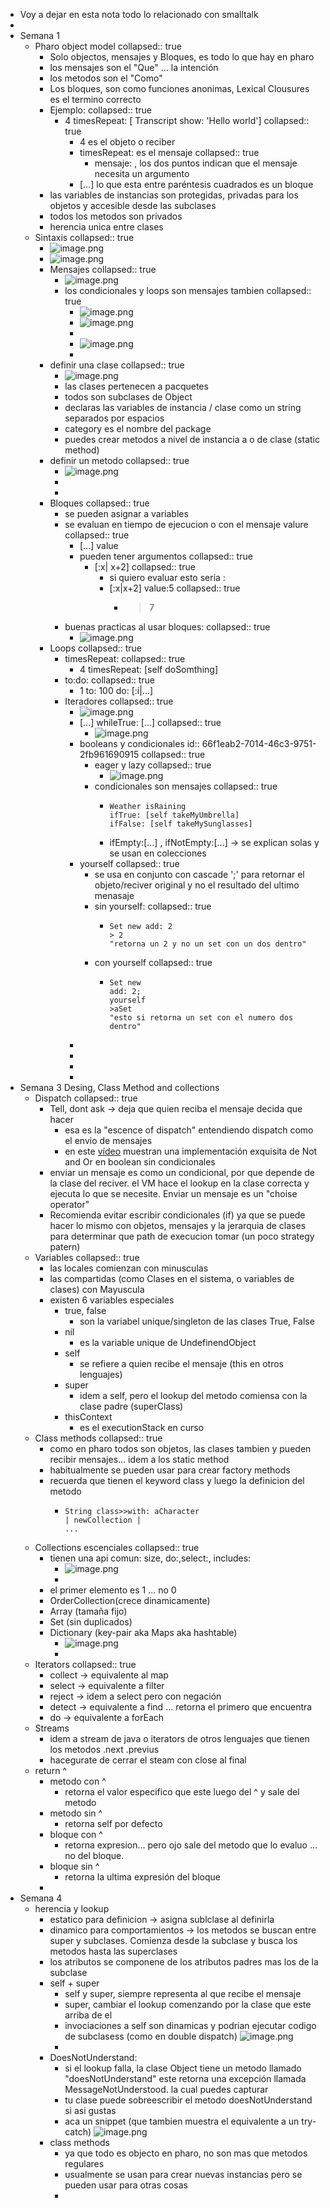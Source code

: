 - Voy a dejar en esta nota todo lo relacionado con smalltalk
-
- Semana 1
	- Pharo object model
	  collapsed:: true
		- Solo objectos, mensajes y Bloques, es todo lo que hay en pharo
		- los mensajes son el "Que" ... la intención
		- los metodos son el "Como"
		- Los bloques, son como funciones anonimas, Lexical Clousures es el termino correcto
		- Ejemplo:
		  collapsed:: true
			- 4 timesRepeat: [ Transcript show: 'Hello world']
			  collapsed:: true
				- 4 es el objeto o reciber
				- timesRepeat: es el mensaje
				  collapsed:: true
					- mensaje: , los dos puntos indican que el mensaje necesita un argumento
				- [...] lo que esta entre paréntesis cuadrados es un bloque
		- las variables de instancias son protegidas, privadas para los objetos y accesible desde las subclases
		- todos los metodos son privados
		- herencia unica entre clases
	- Sintaxis
	  collapsed:: true
		- ![image.png](../assets/image_1727127705969_0.png)
		- ![image.png](../assets/image_1727127730436_0.png)
		- Mensajes
		  collapsed:: true
			- ![image.png](../assets/image_1727127780527_0.png)
			- los condicionales y loops son mensajes tambien
			  collapsed:: true
				- ![image.png](../assets/image_1727128016535_0.png)
				- ![image.png](../assets/image_1727128055688_0.png)
				-
				- ![image.png](../assets/image_1727128461156_0.png)
				-
		- definir una clase
		  collapsed:: true
			- ![image.png](../assets/image_1727128530576_0.png)
			- las clases pertenecen a pacquetes
			- todos son subclases de Object
			- declaras las variables de instancia / clase como un string separados por espacios
			- category es el nombre del package
			- puedes crear metodos a nivel de instancia a o de clase (static method)
		- definir un metodo
		  collapsed:: true
			- ![image.png](../assets/image_1727128946913_0.png)
			-
			-
		- Bloques
		  collapsed:: true
			- se pueden asignar a variables
			- se evaluan en tiempo de ejecucion o con el mensaje valure
			  collapsed:: true
				- [...] value
				- pueden tener argumentos
				  collapsed:: true
					- [:x| x+2]
					  collapsed:: true
						- si quiero evaluar esto seria :
						- [:x|x+2] value:5
						  collapsed:: true
							- >7
			- buenas practicas al usar bloques:
			  collapsed:: true
				- ![image.png](../assets/image_1727129508160_0.png)
		- Loops
		  collapsed:: true
			- timesRepeat:
			  collapsed:: true
				- 4 timesRepeat: [self doSomthing]
			- to:do:
			  collapsed:: true
				- 1 to: 100 do: [:i|...]
			- Iteradores
			  collapsed:: true
				- ![image.png](../assets/image_1727130032835_0.png)
				- [...] whileTrue: [...]
				  collapsed:: true
					- ![image.png](../assets/image_1727130289618_0.png)
				- booleans y condicionales
				  id:: 66f1eab2-7014-46c3-9751-2fb961690915
				  collapsed:: true
					- eager y lazy
					  collapsed:: true
						- ![image.png](../assets/image_1727205745520_0.png)
					- condicionales son mensajes
					  collapsed:: true
						- ```smalltalk 
						  Weather isRaining
						  ifTrue: [self takeMyUmbrella]
						  ifFalse: [self takeMySunglasses]
						  ```
						- ifEmpty:[...] , ifNotEmpty:[...] -> se explican solas y se usan en colecciones
				- yourself
				  collapsed:: true
					- se usa en conjunto con cascade ';' para retornar el objeto/reciver original y no el resultado del ultimo menasaje
					- sin yourself:
					  collapsed:: true
						- ```smalltalk 
						  Set new add: 2
						  > 2
						  "retorna un 2 y no un set con un dos dentro"
						  ```
					- con yourself
					  collapsed:: true
						- ```pharo
						  Set new
						  add: 2;
						  yourself
						  >aSet 
						  "esto si retorna un set con el numero dos dentro"
						  ```
				-
				-
				-
				-
- Semana 3 Desing, Class Method and collections
	- Dispatch
	  collapsed:: true
		- Tell, dont ask -> deja que quien reciba el mensaje decida que hacer
			- esa es la "escence of dispatch" entendiendo dispatch como el envio de mensajes
			- en este [vídeo](https://lms.fun-mooc.fr/courses/course-v1:inria+41024+session01/courseware/d7e98db326c243deaa500bcc0e126a84/714307264f5343ff840c929e30d26dde/) muestran una implementación exquisita de Not and Or en boolean sin condicionales
		- enviar un mensaje es como un condicional, por que depende de la clase del reciver. el VM hace el lookup en la clase correcta y ejecuta lo que se necesite. Enviar un mensaje es un "choise operator"
		- Recomienda evitar escribir condicionales (if) ya que se puede hacer lo mismo con objetos, mensajes y la jerarquia de clases para determinar que path de execucion tomar (un poco strategy patern)
	- Variables
	  collapsed:: true
		- las locales comienzan con minusculas
		- las compartidas (como Clases en el sistema, o variables de clases) con Mayuscula
		- existen 6 variables especiales
			- true, false
				- son la variabel unique/singleton de las clases True, False
			- nil
				- es la variable unique de UndefinendObject
			- self
				- se refiere a quien recibe el mensaje (this en otros lenguajes)
			- super
				- idem a self, pero el lookup del metodo comiensa con la clase padre (superClass)
			- thisContext
				- es el executionStack en curso
	- Class methods
	  collapsed:: true
		- como en pharo todos son objetos, las clases tambien y pueden recibir mensajes... idem a los static method
		- habitualmente se pueden usar para crear factory methods
		- recuerda que tienen el keyword class y luego la definicion del metodo
			- ```smalltalk
			  String class>>with: aCharacter
			  | newCollection |
			  ...
			  ```
	- Collections escenciales
	  collapsed:: true
		- tienen una api comun: size, do:,select:, includes:
			- ![image.png](../assets/image_1727760147240_0.png)
			-
		- el primer elemento es 1 ... no 0
		- OrderCollection(crece dinamicamente)
		- Array (tamaña fijo)
		- Set (sin duplicados)
		- Dictionary (key-pair aka Maps aka hashtable)
			- ![image.png](../assets/image_1727760713942_0.png)
			-
	- Iterators
	  collapsed:: true
		- collect -> equivalente al map
		- select -> equivalente a filter
		- reject -> idem a select pero con negación
		- detect -> equivalente a find ... retorna el primero que encuentra
		- do -> equivalente a forEach
	- Streams
		- idem a stream de java o iterators de otros lenguajes que tienen los metodos .next .previus
		- hacegurate de cerrar el steam con close al final
	- return ^
		- metodo con ^
			- retorna el valor especifico que este luego del ^ y sale del metodo
		- metodo sin ^
			- retorna self por defecto
		- bloque con ^
			- retorna expresion... pero ojo sale del metodo que lo evaluo ... no del bloque.
		- bloque sin ^
			- retorna la ultima expresión del bloque
		-
- Semana 4
	- herencia y lookup
		- estatico para definicion -> asigna sublclase al definirla
		- dinamico para comportamientos -> los metodos se buscan entre super y subclases. Comienza desde la subclase y busca los metodos hasta las superclases
		- los atributos se componene de los atributos padres mas los de la subclase
		- self + super
			- self y super, siempre representa al que recibe el mensaje
			- super, cambiar el lookup comenzando por la clase que este arriba de el
			- invociaciones a self son dinamicas y podrian ejecutar codigo de subclasess (como en double dispatch) ![image.png](../assets/image_1735990678305_0.png)
			-
		- DoesNotUnderstand:
			- si el lookup falla, la clase Object tiene un metodo llamado "doesNotUnderstand" este retorna una excepción llamada MessageNotUnderstood. la cual puedes capturar
			- tu clase puede sobreescribir el metodo doesNotUnderstand si asi gustas
			- aca un snippet (que tambien muestra el equivalente a un try-catch) ![image.png](../assets/image_1735990249511_0.png)
		- class methods
			- ya que todo es objecto en pharo, no son mas que metodos regulares
			- usualmente se usan para crear nuevas instancias pero se pueden usar para otras cosas
			-